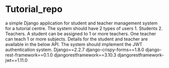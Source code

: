 # Tutorial_repo
a simple Django application for student and teacher management system for a tutorial centre. The system should have 2 types of users 1. Students 2. Teachers. A student can be assigned to 1 or more teachers. One teacher can teach 1 or more subjects. Details for the student and teacher are available in the below API. The system should implement the JWT authentication system.
Django==2.2.7
django-crispy-forms==1.8.0
django-rest-framework==0.1.0
djangorestframework==3.10.3
djangorestframework-jwt==1.11.0
